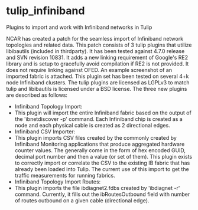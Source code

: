 # tulip_infiniband
Plugins to import and work with Infiniband networks in Tulip


NCAR has created a patch for the seamless import of Infiniband network topologies and related data. This patch consists of 3 tulip plugins that utilize libibautils (included in thirdparty). It has been tested against 4.7.0 release and SVN revision 10831. It adds a new linking requirement of Google's RE2 library and is setup to gracefully avoid compilation if RE2 is not provided. It does not require linking against OFED. An example screenshot of an imported fabric is attached. This plugin set has been tested on several 4+k node Infiniband clusters. The tulip plugins are licensed as LGPLv3 to match tulip and libibautils is licensed under a BSD license. The three new plugins are described as follows:
* Infiniband Topology Import:
 * This plugin will import the entire Infiniband fabric based on the output of the 'ibnetdiscover -p' command. Each Infiniband chip is created as a node and each physical cable is created as 2 directional edges.
* Infiniband CSV Importer:
 * This plugin imports CSV files created by the commonly created by Infiniband Monitoring applications that produce aggregated hardware counter values. The generally come in the form of hex encoded GUID, decimal port number and then a value (or set of them). This plugin exists to correctly import or correlate the CSV to the existing IB fabric that has already been loaded into Tulip. The current use of this import to get the traffic measurements for running fabrics.
* Infiniband Topology Import Routes:
 * This plugin imports the file ibdiagnet2.fdbs created by 'ibdiagnet -r' command. Currently, it fills out the ibRoutesOutbound field with number of routes outbound on a given cable (directional edge).
